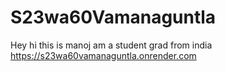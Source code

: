 # S23wa60Vamanaguntla

Hey hi this is manoj am a student grad from india
<br>
https://s23wa60vamanaguntla.onrender.com
